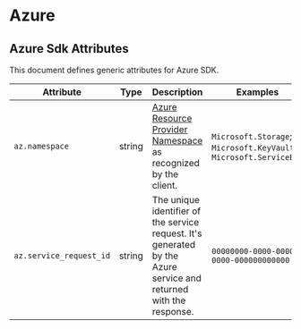 <!--- Hugo front matter used to generate the website version of this page:
--->

<!-- NOTE: THIS FILE IS AUTOGENERATED. DO NOT EDIT BY HAND. -->
<!-- see templates/registry/markdown/attribute_namespace.md.j2 -->

# Azure

## Azure Sdk Attributes

This document defines generic attributes for Azure SDK.

| Attribute                                                   | Type   | Description                                                                                                                                                             | Examples                                                          | Stability                                                        |
| ----------------------------------------------------------- | ------ | ----------------------------------------------------------------------------------------------------------------------------------------------------------------------- | ----------------------------------------------------------------- | ---------------------------------------------------------------- |
| <a id="`az.namespace`">`az.namespace`</a>                   | string | [Azure Resource Provider Namespace](https://learn.microsoft.com/azure/azure-resource-manager/management/azure-services-resource-providers) as recognized by the client. | `Microsoft.Storage`; `Microsoft.KeyVault`; `Microsoft.ServiceBus` | ![Experimental](https://img.shields.io/badge/-experimental-blue) |
| <a id="`az.service_request_id`">`az.service_request_id`</a> | string | The unique identifier of the service request. It's generated by the Azure service and returned with the response.                                                       | `00000000-0000-0000-0000-000000000000`                            | ![Experimental](https://img.shields.io/badge/-experimental-blue) |
